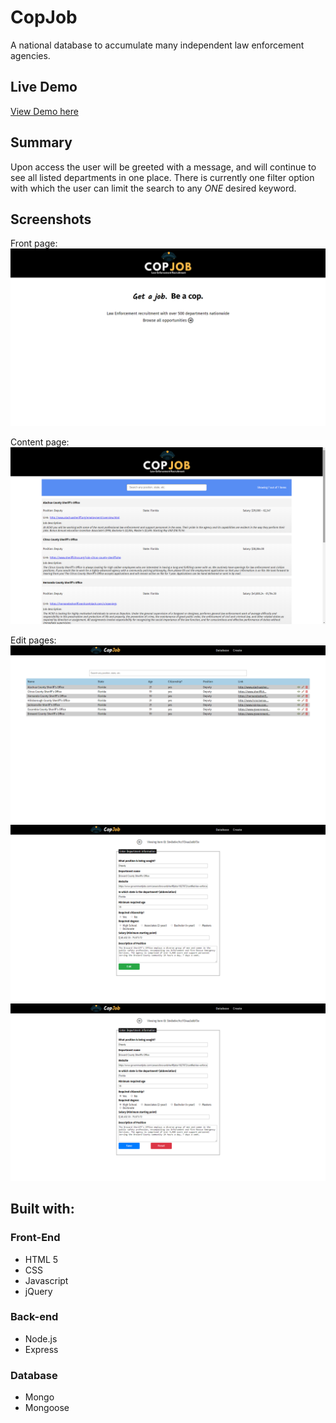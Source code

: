 # CopJob

A national database to accumulate many independent law enforcement agencies. 

## Live Demo

[View Demo here](https://morning-brushlands-72649.herokuapp.com/)

## Summary

Upon access the user will be greeted with a message, and will continue to see all listed departments in one place. There is currently one filter option with which the user can limit the search to any *ONE* desired keyword.

## Screenshots

Front page:
![Front page](img/screen1.png)

Content page:
![Content page](img/screen2.png)

Edit pages:
![Edit pages](img/screen3.png)
![Edit pages](img/screen4.png)
![Edit pages](img/screen5.png)

## Built with:
### Front-End
* HTML 5
* CSS
* Javascript
* jQuery

### Back-end
* Node.js
* Express

### Database
* Mongo
* Mongoose